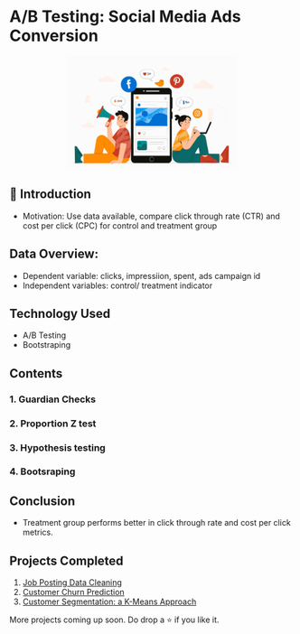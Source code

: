 # A/B Testing: Social Media Ads Conversion

<p align="center"><img src="img/FB-ads.png" height="200" width="300"></p>

## 📌 Introduction
- Motivation: Use data available, compare click through rate (CTR) and cost per click (CPC) for control and treatment group

## Data Overview:
- Dependent variable: clicks, impressiion, spent, ads campaign id
- Independent variables: control/ treatment indicator

## Technology Used

<ul>
  <li>A/B Testing</li>
  <li>Bootstraping</li>

</ul>

## Contents

<h3>1. Guardian Checks</h3>
<h3>2. Proportion Z test</h3>
<h3>3. Hypothesis testing</h3>
<h3>4. Bootsraping</h3>

## Conclusion

- Treatment group performs better in click through rate and cost per click metrics.

## Projects Completed

1. <a href="https://github.com/lyphuong601/job-postings-data-cleaning">Job Posting Data Cleaning</a>
2. <a href="https://github.com/lyphuong601/data-science/tree/main/Telco-customer-churn">Customer Churn Prediction</a>
3. <a href="https://github.com/lyphuong601/rfm-customer-segmentation"> Customer Segmentation: a K-Means Approach</a>

More projects coming up soon. Do drop a ⭐ if you like it.
